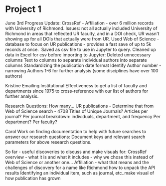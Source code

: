 # Project 1

June 3rd Progress Update:
CrossRef - Affiliation - over 6 million records with University of Richmond.
Issues: not all actually included University of Richmond in areas that reflected UR faculty, and in a DOI check, UR wasn't showing up for all DOIs that actually were from UR.
Used Web of Science - database to focus on UR publications - provides a fast save of up to 5k records at once. 
Saved as csv file to use in Jupyter to query.
Cleaned up data in Excel for csv before importing to Jupyter:
Deleted unnecessary columns
Text to columns to separate individual authors into separate columns
Standardizing the publication date format
Identify Author number - narrowing Authors 1-6 for further analysis (some disciplines have over 100 authors)

Kristine
Emailing Institutional Effectiveness to get a list of faculty and departments since 1975 to cross-reference with our list of authors for further analysis.

Research Questions:
How many...
UR publications - Determine that from Web of Science search - 4708
Titles of Unique Journals?
Articles per journal?
Per journal breakdown: individuals, department, and frequency
Per department? Per faculty?

Carol
Work on finding documentation to help with future searches to answer our research questions:
Document keys and relevant search parameters for above research questions.

So far - useful discoveries to discuss and make visuals for:
CrossRef overview - what it is and what it includes - why we chose this instead of Web of Science or another one...
Affiliation - what that means and the challenges of discovery for a name like Richmond
how to unpack the API results
Identifying an individual item, such as journal, etc..make visual of how publication has grown

